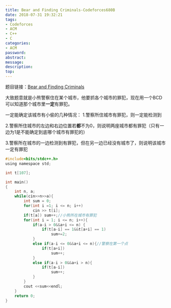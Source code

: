 ```yaml
---
title: Bear and Finding Criminals-Codeforces680B
date: 2018-07-31 19:32:21
tags:
- Codeforces
- ACM
- C++
- C
categories:
- ACM
password:
abstract:
message:
description:
top:
---
```


题目链接：[Bear and Finding Criminals](https://codeforces.com/problemset/problem/680/B)

大致题意就是小熊警察住在某个城市，他要抓各个城市的罪犯，现在用一个BCD可以知道那个城市里**一定**有罪犯。

一定能确定该城市有小偷的几种情况：
1.警察所住城市有罪犯，则一定能检测到

2.警察所住城市的左边和右边位置若**都**不为0，则说明两座城市都有罪犯（只有一边为1是不能确定到底哪个城市有罪犯的）
                     
3.警察所在城市的一边检测到有罪犯，但在另一边已经没有城市了，则说明该城市一定有罪犯

<!--more-->

```c
#include<bits/stdc++.h>
using namespace std;

int t[107];

int main()
{
	int n, a;
	while(cin>>n>>a){
		int sum = 0;
		for(int i =1; i <= n; i++)
			cin >> t[i];
		if(t[a]) sum++;//小熊所在城市有罪犯
		for(int i = 1; i <= n; i++){
			if(a-i > 0&&a+i <= n) {
				if(t[a-i] == 1&&t[a+i] == 1)
					sum+=2;
			}
			else if(a-i <= 0&&a+i <= n){//警察在第一个点
				if(t[a+i])
					sum++;
			}
			else if(a-i > 0&&a+i > n){
				if(t[a-i])
					sum++;
			}
		}
		cout <<sum<<endl;
	}
	return 0;
}

```